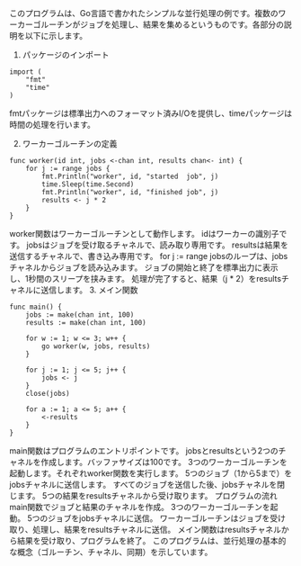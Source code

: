 このプログラムは、Go言語で書かれたシンプルな並行処理の例です。複数のワーカーゴルーチンがジョブを処理し、結果を集めるというものです。各部分の説明を以下に示します。

1. パッケージのインポート


```
import (
    "fmt"
    "time"
)
```
fmtパッケージは標準出力へのフォーマット済みI/Oを提供し、timeパッケージは時間の処理を行います。

2. ワーカーゴルーチンの定義
```
func worker(id int, jobs <-chan int, results chan<- int) {
    for j := range jobs {
        fmt.Println("worker", id, "started  job", j)
        time.Sleep(time.Second)
        fmt.Println("worker", id, "finished job", j)
        results <- j * 2
    }
}
```
worker関数はワーカーゴルーチンとして動作します。
idはワーカーの識別子です。
jobsはジョブを受け取るチャネルで、読み取り専用です。
resultsは結果を送信するチャネルで、書き込み専用です。
for j := range jobsのループは、jobsチャネルからジョブを読み込みます。
ジョブの開始と終了を標準出力に表示し、1秒間のスリープを挟みます。
処理が完了すると、結果（j * 2）をresultsチャネルに送信します。
3. メイン関数

```
func main() {
    jobs := make(chan int, 100)
    results := make(chan int, 100)

    for w := 1; w <= 3; w++ {
        go worker(w, jobs, results)
    }

    for j := 1; j <= 5; j++ {
        jobs <- j
    }
    close(jobs)

    for a := 1; a <= 5; a++ {
        <-results
    }
}
```

main関数はプログラムのエントリポイントです。
jobsとresultsという2つのチャネルを作成します。バッファサイズは100です。
3つのワーカーゴルーチンを起動します。それぞれworker関数を実行します。
5つのジョブ（1から5まで）をjobsチャネルに送信します。
すべてのジョブを送信した後、jobsチャネルを閉じます。
5つの結果をresultsチャネルから受け取ります。
プログラムの流れ
main関数でジョブと結果のチャネルを作成。
3つのワーカーゴルーチンを起動。
5つのジョブをjobsチャネルに送信。
ワーカーゴルーチンはジョブを受け取り、処理し、結果をresultsチャネルに送信。
メイン関数はresultsチャネルから結果を受け取り、プログラムを終了。
このプログラムは、並行処理の基本的な概念（ゴルーチン、チャネル、同期）を示しています。